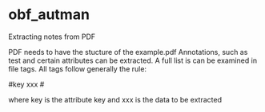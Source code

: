 # obf_autman
Extracting notes from PDF

PDF needs to have the stucture of the example.pdf
Annotations, such as test and certain attributes can be extracted.
A full list is can be examined in file tags.
All tags follow generally the rule:

#key xxx #

where key is the attribute key and xxx is the data to be extracted
